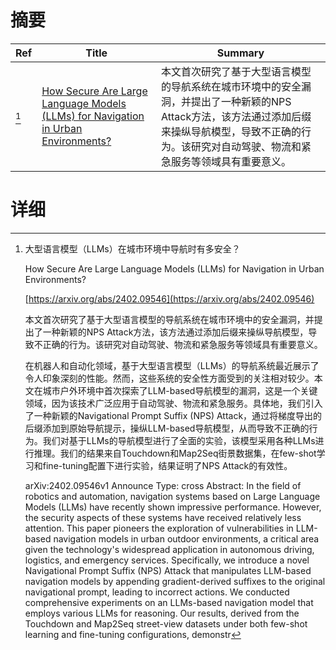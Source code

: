 # 摘要

| Ref | Title | Summary |
| --- | --- | --- |
| [^1] | [How Secure Are Large Language Models (LLMs) for Navigation in Urban Environments?](https://arxiv.org/abs/2402.09546) | 本文首次研究了基于大型语言模型的导航系统在城市环境中的安全漏洞，并提出了一种新颖的NPS Attack方法，该方法通过添加后缀来操纵导航模型，导致不正确的行为。该研究对自动驾驶、物流和紧急服务等领域具有重要意义。 |

# 详细

[^1]: 大型语言模型（LLMs）在城市环境中导航时有多安全？

    How Secure Are Large Language Models (LLMs) for Navigation in Urban Environments?

    [https://arxiv.org/abs/2402.09546](https://arxiv.org/abs/2402.09546)

    本文首次研究了基于大型语言模型的导航系统在城市环境中的安全漏洞，并提出了一种新颖的NPS Attack方法，该方法通过添加后缀来操纵导航模型，导致不正确的行为。该研究对自动驾驶、物流和紧急服务等领域具有重要意义。

    

    在机器人和自动化领域，基于大型语言模型（LLMs）的导航系统最近展示了令人印象深刻的性能。然而，这些系统的安全性方面受到的关注相对较少。本文在城市户外环境中首次探索了LLM-based导航模型的漏洞，这是一个关键领域，因为该技术广泛应用于自动驾驶、物流和紧急服务。具体地，我们引入了一种新颖的Navigational Prompt Suffix (NPS) Attack，通过将梯度导出的后缀添加到原始导航提示，操纵LLM-based导航模型，从而导致不正确的行为。我们对基于LLMs的导航模型进行了全面的实验，该模型采用各种LLMs进行推理。我们的结果来自Touchdown和Map2Seq街景数据集，在few-shot学习和fine-tuning配置下进行实验，结果证明了NPS Attack的有效性。

    arXiv:2402.09546v1 Announce Type: cross  Abstract: In the field of robotics and automation, navigation systems based on Large Language Models (LLMs) have recently shown impressive performance. However, the security aspects of these systems have received relatively less attention. This paper pioneers the exploration of vulnerabilities in LLM-based navigation models in urban outdoor environments, a critical area given the technology's widespread application in autonomous driving, logistics, and emergency services. Specifically, we introduce a novel Navigational Prompt Suffix (NPS) Attack that manipulates LLM-based navigation models by appending gradient-derived suffixes to the original navigational prompt, leading to incorrect actions. We conducted comprehensive experiments on an LLMs-based navigation model that employs various LLMs for reasoning. Our results, derived from the Touchdown and Map2Seq street-view datasets under both few-shot learning and fine-tuning configurations, demonstr
    

